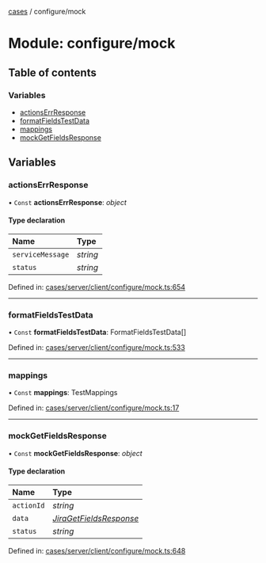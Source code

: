 [cases](../server_client_api.md) / configure/mock

# Module: configure/mock

## Table of contents

### Variables

- [actionsErrResponse](configure_mock.md#actionserrresponse)
- [formatFieldsTestData](configure_mock.md#formatfieldstestdata)
- [mappings](configure_mock.md#mappings)
- [mockGetFieldsResponse](configure_mock.md#mockgetfieldsresponse)

## Variables

### actionsErrResponse

• `Const` **actionsErrResponse**: *object*

#### Type declaration

| Name | Type |
| :------ | :------ |
| `serviceMessage` | *string* |
| `status` | *string* |

Defined in: [cases/server/client/configure/mock.ts:654](https://github.com/jonathan-buttner/kibana/blob/7a61a8b912c/x-pack/plugins/cases/server/client/configure/mock.ts#L654)

___

### formatFieldsTestData

• `Const` **formatFieldsTestData**: FormatFieldsTestData[]

Defined in: [cases/server/client/configure/mock.ts:533](https://github.com/jonathan-buttner/kibana/blob/7a61a8b912c/x-pack/plugins/cases/server/client/configure/mock.ts#L533)

___

### mappings

• `Const` **mappings**: TestMappings

Defined in: [cases/server/client/configure/mock.ts:17](https://github.com/jonathan-buttner/kibana/blob/7a61a8b912c/x-pack/plugins/cases/server/client/configure/mock.ts#L17)

___

### mockGetFieldsResponse

• `Const` **mockGetFieldsResponse**: *object*

#### Type declaration

| Name | Type |
| :------ | :------ |
| `actionId` | *string* |
| `data` | [*JiraGetFieldsResponse*](configure_utils_test.md#jiragetfieldsresponse) |
| `status` | *string* |

Defined in: [cases/server/client/configure/mock.ts:648](https://github.com/jonathan-buttner/kibana/blob/7a61a8b912c/x-pack/plugins/cases/server/client/configure/mock.ts#L648)
